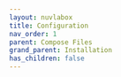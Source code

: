 ```yaml
---
layout: nuvlabox
title: Configuration
nav_order: 1
parent: Compose Files
grand_parent: Installation
has_children: false
---
```


